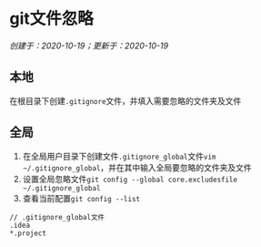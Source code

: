 # git文件忽略

*创建于：2020-10-19；更新于：2020-10-19*

## 本地

在根目录下创建`.gitignore`文件，并填入需要忽略的文件夹及文件

## 全局

1. 在全局用户目录下创建文件`.gitignore_global`文件`vim ~/.gitignore_global`，并在其中输入全局要忽略的文件夹及文件
1. 设置全局忽略文件`git config --global core.excludesfile ~/.gitignore_global`
1. 查看当前配置`git config --list`

```
// .gitignore_global文件
.idea
*.project
```